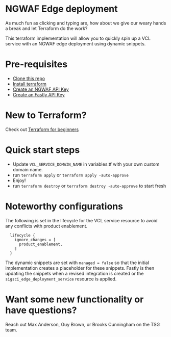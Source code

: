 # NGWAF Edge deployment
As much fun as clicking and typing are, how about we give our weary hands a break and let Terraform do the work?

This terraform implementation will allow you to quickly spin up a VCL service with an NGWAF edge deployment using dynamic snippets.

# Pre-requisites
* [Clone this repo](https://docs.github.com/en/repositories/creating-and-managing-repositories/cloning-a-repository)
* [Install terraform](https://developer.hashicorp.com/terraform/downloads)
* [Create an NGWAF API Key](https://docs.fastly.com/signalsciences/developer/using-our-api/#about-api-access-tokens)
* [Create an Fastly API Key](https://docs.fastly.com/en/guides/using-api-tokens)

# New to Terraform?
Check out [Terraform for beginners](https://geekflare.com/terraform-for-beginners/)

# Quick start steps
* Update `VCL_SERVICE_DOMAIN_NAME` in variables.tf with your own custom domain name.
* run `terraform apply` or `terraform apply -auto-approve`
* Enjoy!
* run `terraform destroy` or `terraform destroy -auto-approve` to start fresh

# Noteworthy configurations
The following is set in the lifecycle for the VCL service resource to avoid any conflicts with product enablement.

```
  lifecycle {
    ignore_changes = [
      product_enablement,
    ]
  }
```

The dynamic snippets are set with `managed = false` so that the initial implementation creates a placeholder for these snippets. Fastly is then updating the snippets when a revised integration is created or the `sigsci_edge_deployment_service` resource is applied.

# Want some new functionality or have questions?
Reach out Max Anderson, Guy Brown, or Brooks Cunningham on the TSG team.

